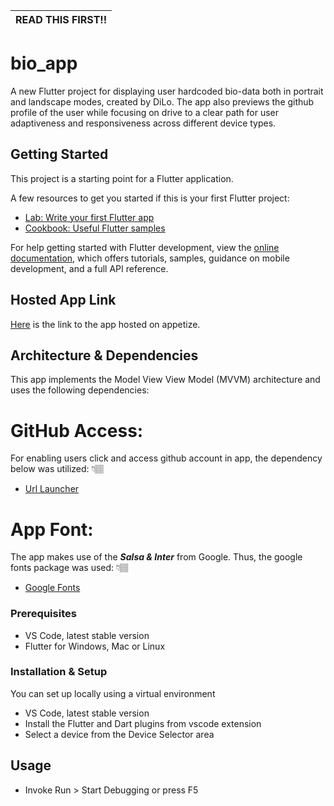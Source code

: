 | READ THIS FIRST!! |
| :---------------: |

# bio_app

A new Flutter project for displaying user hardcoded bio-data both in portrait and landscape modes, created by DiLo. The app also previews the github profile of the user while focusing on drive to a clear path for user adaptiveness and responsiveness across different device types.

## Getting Started

This project is a starting point for a Flutter application.

A few resources to get you started if this is your first Flutter project:

- [Lab: Write your first Flutter app](https://docs.flutter.dev/get-started/codelab)
- [Cookbook: Useful Flutter samples](https://docs.flutter.dev/cookbook)

For help getting started with Flutter development, view the
[online documentation](https://docs.flutter.dev/), which offers tutorials,
samples, guidance on mobile development, and a full API reference.

## Hosted App Link
   [Here](https://appetize.io/app/sc34klstdr7eh4lu6wiglxsyni?device=pixel4&osVersion=11.0&scale=75) is the link to the app hosted on appetize.

## Architecture & Dependencies

This app implements the Model View View Model (MVVM) architecture and uses the following dependencies:

# GitHub Access:

For enabling users click and access github account in app, the dependency below was utilized: 👇🏽

- [Url Launcher](https://pub.dev/packages/url_launcher)

# App Font:

The app makes use of the **_Salsa & Inter_** from Google.
Thus, the google fonts package was used: 👇🏽

- [Google Fonts](https://pub.dev/packages/google_fonts)

### Prerequisites

- VS Code, latest stable version
- Flutter for Windows, Mac or Linux

### Installation & Setup

You can set up locally using a virtual environment

- VS Code, latest stable version
- Install the Flutter and Dart plugins from vscode extension
- Select a device from the Device Selector area

## Usage

- Invoke Run > Start Debugging or press F5
